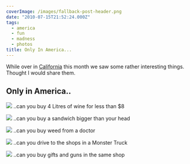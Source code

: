 ```yaml
---
coverImage: /images/fallback-post-header.png
date: "2010-07-15T21:52:24.000Z"
tags:
  - america
  - fun
  - madness
  - photos
title: Only In America...
---
```


While over in [California](/posts/back-from-outer-space/) this month we saw some rather interesting things. Thought I would share them.

<!-- more -->

## **Only in America..**

[![](https://lh5.ggpht.com/_vZ6zE_QJfu0/TD97hoUz0yI/AAAAAAAAsYY/EXPQ85Jq2uY/s400/IMG_0857.JPG)](https://picasaweb.google.com/lh/photo/xG5PRUPpw2uwgA7CfMAdoA?feat=embedwebsite)
..can you buy 4 Litres of wine for less than \$8

[![](https://lh6.ggpht.com/_vZ6zE_QJfu0/TD98dOYmj6I/AAAAAAAAsZQ/f2HvNPQUfRo/s400/IMG_0865.JPG)](https://picasaweb.google.com/lh/photo/xKpPXAZpnGR3pAUapdR-ng?feat=embedwebsite)
..can you buy a sandwich bigger than your head

[![](https://lh3.ggpht.com/_vZ6zE_QJfu0/TD9-A0yoeuI/AAAAAAAAsaM/6Eho6X26rMU/s400/IMG_0876.JPG)](https://picasaweb.google.com/lh/photo/4nyT8jxRLqEMbGvEscWqgA?feat=embedwebsite)
..can you buy weed from a doctor

[![](https://lh3.ggpht.com/_vZ6zE_QJfu0/TD5pd1khHSI/AAAAAAAAsVE/7J-XfAaJM9I/s400/IMG_1467.JPG)](https://picasaweb.google.com/lh/photo/VLXkg_UN8nCP3__4rMyi9Q?feat=embedwebsite)
..can you drive to the shops in a Monster Truck

[![](https://lh4.ggpht.com/_vZ6zE_QJfu0/TD-AeHbwoeI/AAAAAAAAsb0/yDSKKteaA5M/s400/IMG_0893.JPG)](https://picasaweb.google.com/lh/photo/FK6Dtx7UmmoosLyGPB72hg?feat=embedwebsite)
..can you buy gifts and guns in the same shop

